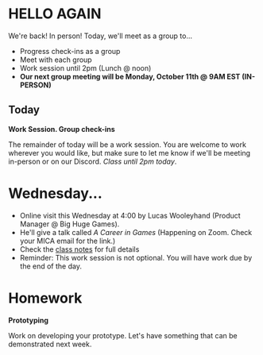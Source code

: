 # HELLO AGAIN
We're back! In person! Today, we'll meet as a group to...
- Progress check-ins as a group
- Meet with each group
- Work session until 2pm (Lunch @ noon)
- __Our next group meeting will be Monday, October 11th @ 9AM EST (IN-PERSON)__

## Today

__Work Session. Group check-ins__

The remainder of today will be a work session. You are welcome to work wherever you would like, but make sure to let me know if we'll be meeting in-person or on our Discord. *Class until 2pm today*.

# Wednesday...
- Online visit this Wednesday at 4:00 by Lucas Wooleyhand (Product Manager @ Big Huge Games). 
- He'll give a talk called *A Career in Games* (Happening on Zoom. Check your MICA email for the link.) 
- Check the [class notes](week6w.md) for full details
- Reminder: This work session is not optional. You will have work due by the end of the day.

# Homework
__Prototyping__

Work on developing your prototype. Let's have something that can be demonstrated next week.

